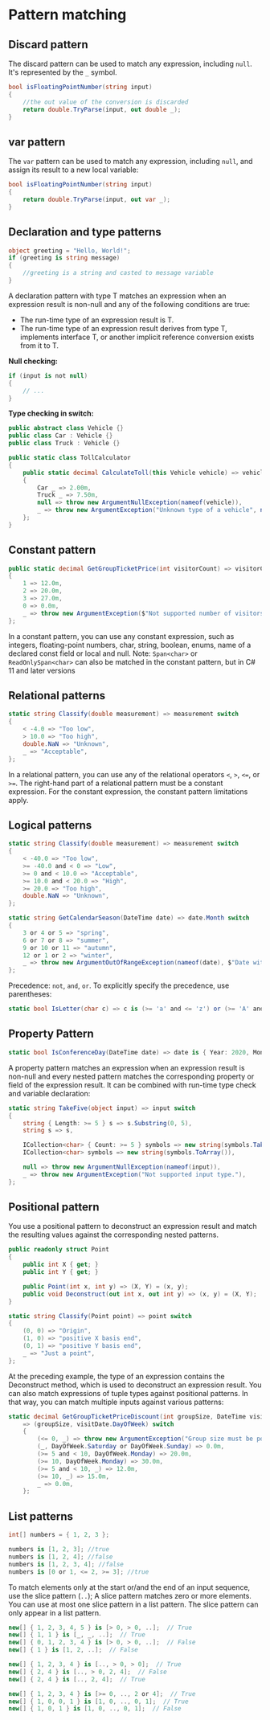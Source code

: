 # Pattern matching

## Discard pattern

The discard pattern can be used to match any expression, including `null`. It's represented by the `_` symbol.

```csharp
bool isFloatingPointNumber(string input)
{
    //the out value of the conversion is discarded
    return double.TryParse(input, out double _);
}
```

## var pattern

The `var` pattern can be used to match any expression, including `null`, and assign its result to a new local variable:

```csharp
bool isFloatingPointNumber(string input)
{
    return double.TryParse(input, out var _);
}
```

## Declaration and type patterns

```csharp
object greeting = "Hello, World!";
if (greeting is string message)
{
	//greeting is a string and casted to message variable
}
```

A declaration pattern with type T matches an expression when an expression result is non-null and any of the following conditions are true:

* The run-time type of an expression result is T.
* The run-time type of an expression result derives from type T, implements interface T, or another implicit reference conversion exists from it to T.

**Null checking:**

```csharp
if (input is not null)
{
    // ...
}
```

**Type checking in switch:**

```csharp
public abstract class Vehicle {}
public class Car : Vehicle {}
public class Truck : Vehicle {}

public static class TollCalculator
{
    public static decimal CalculateToll(this Vehicle vehicle) => vehicle switch
    {
        Car _ => 2.00m,
        Truck _ => 7.50m,
        null => throw new ArgumentNullException(nameof(vehicle)),
        _ => throw new ArgumentException("Unknown type of a vehicle", nameof(vehicle)),
    };
}
```

## Constant pattern

```csharp
public static decimal GetGroupTicketPrice(int visitorCount) => visitorCount switch
{
    1 => 12.0m,
    2 => 20.0m,
    3 => 27.0m,
    0 => 0.0m,
    _ => throw new ArgumentException($"Not supported number of visitors: {visitorCount}", nameof(visitorCount)),
};
```

In a constant pattern, you can use any constant expression, such as integers, floating-point numbers, char, string, boolean, enums, name of a declared const field or local and null. Note: `Span<char>` or `ReadOnlySpan<char>` can also be matched in the constant pattern, but in C# 11 and later versions

## Relational patterns

```csharp
static string Classify(double measurement) => measurement switch
{
    < -4.0 => "Too low",
    > 10.0 => "Too high",
    double.NaN => "Unknown",
    _ => "Acceptable",
};
```

In a relational pattern, you can use any of the relational operators `<`, `>`, `<=`, or `>=`. The right-hand part of a relational pattern must be a constant expression. For the constant expression, the constant pattern limitations apply.

## Logical patterns

```csharp
static string Classify(double measurement) => measurement switch
{
    < -40.0 => "Too low",
    >= -40.0 and < 0 => "Low",
    >= 0 and < 10.0 => "Acceptable",
    >= 10.0 and < 20.0 => "High",
    >= 20.0 => "Too high",
    double.NaN => "Unknown",
};
```

```csharp
static string GetCalendarSeason(DateTime date) => date.Month switch
{
    3 or 4 or 5 => "spring",
    6 or 7 or 8 => "summer",
    9 or 10 or 11 => "autumn",
    12 or 1 or 2 => "winter",
    _ => throw new ArgumentOutOfRangeException(nameof(date), $"Date with unexpected month: {date.Month}."),
};
```

Precedence: `not`, `and`, `or`. To explicitly specify the precedence, use parentheses:

```csharp
static bool IsLetter(char c) => c is (>= 'a' and <= 'z') or (>= 'A' and <= 'Z');
```

## Property Pattern

```csharp
static bool IsConferenceDay(DateTime date) => date is { Year: 2020, Month: 5, Day: 19 or 20 or 21 };
```

A property pattern matches an expression when an expression result is non-null and every nested pattern matches the corresponding property or field of the expression result. It can be combined with run-time type check and variable declaration:

```csharp
static string TakeFive(object input) => input switch
{
    string { Length: >= 5 } s => s.Substring(0, 5),
    string s => s,

    ICollection<char> { Count: >= 5 } symbols => new string(symbols.Take(5).ToArray()),
    ICollection<char> symbols => new string(symbols.ToArray()),

    null => throw new ArgumentNullException(nameof(input)),
    _ => throw new ArgumentException("Not supported input type."),
};
```

## Positional pattern

You use a positional pattern to deconstruct an expression result and match the resulting values against the corresponding nested patterns.

```csharp
public readonly struct Point
{
    public int X { get; }
    public int Y { get; }

    public Point(int x, int y) => (X, Y) = (x, y);
    public void Deconstruct(out int x, out int y) => (x, y) = (X, Y);
}

static string Classify(Point point) => point switch
{
    (0, 0) => "Origin",
    (1, 0) => "positive X basis end",
    (0, 1) => "positive Y basis end",
    _ => "Just a point",
};
```

At the preceding example, the type of an expression contains the Deconstruct method, which is used to deconstruct an expression result. You can also match expressions of tuple types against positional patterns. In that way, you can match multiple inputs against various patterns:

```csharp
static decimal GetGroupTicketPriceDiscount(int groupSize, DateTime visitDate)
    => (groupSize, visitDate.DayOfWeek) switch
    {
        (<= 0, _) => throw new ArgumentException("Group size must be positive."),
        (_, DayOfWeek.Saturday or DayOfWeek.Sunday) => 0.0m,
        (>= 5 and < 10, DayOfWeek.Monday) => 20.0m,
        (>= 10, DayOfWeek.Monday) => 30.0m,
        (>= 5 and < 10, _) => 12.0m,
        (>= 10, _) => 15.0m,
        _ => 0.0m,
    };
```

## List patterns

```csharp
int[] numbers = { 1, 2, 3 };

numbers is [1, 2, 3]; //true
numbers is [1, 2, 4]; //false
numbers is [1, 2, 3, 4]; //false
numbers is [0 or 1, <= 2, >= 3]; //true
```

To match elements only at the start or/and the end of an input sequence, use the slice pattern (`..`);  A slice pattern matches zero or more elements. You can use at most one slice pattern in a list pattern. The slice pattern can only appear in a list pattern.

```csharp
new[] { 1, 2, 3, 4, 5 } is [> 0, > 0, ..];  // True
new[] { 1, 1 } is [_, _, ..];  // True
new[] { 0, 1, 2, 3, 4 } is [> 0, > 0, ..];  // False
new[] { 1 } is [1, 2, ..];  // False

new[] { 1, 2, 3, 4 } is [.., > 0, > 0];  // True
new[] { 2, 4 } is [.., > 0, 2, 4];  // False
new[] { 2, 4 } is [.., 2, 4];  // True

new[] { 1, 2, 3, 4 } is [>= 0, .., 2 or 4];  // True
new[] { 1, 0, 0, 1 } is [1, 0, .., 0, 1];  // True
new[] { 1, 0, 1 } is [1, 0, .., 0, 1];  // False
```